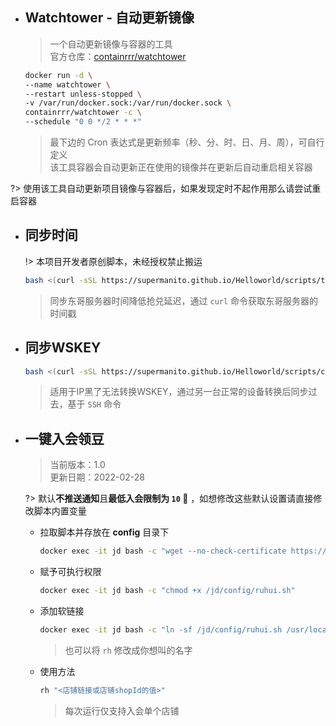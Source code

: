 
- ## Watchtower - 自动更新镜像

  > 一个自动更新镜像与容器的工具\
  > 官方仓库：[containrrr/watchtower](https://github.com/containrrr/watchtower)

  ```bash
  docker run -d \
  --name watchtower \
  --restart unless-stopped \
  -v /var/run/docker.sock:/var/run/docker.sock \
  containrrr/watchtower -c \
  --schedule "0 0 */2 * * *"
  ```
  > 最下边的 Cron 表达式是更新频率（秒、分、时、日、月、周），可自行定义\
  > 该工具容器会自动更新正在使用的镜像并在更新后自动重启相关容器

?> 使用该工具自动更新项目镜像与容器后，如果发现定时不起作用那么请尝试重启容器

- ## 同步时间

  !> 本项目开发者原创脚本，未经授权禁止搬运

  ```bash
  bash <(curl -sSL https://supermanito.github.io/Helloworld/scripts/time_sync.sh)
  ```
  > 同步东哥服务器时间降低抢兑延迟，通过 `curl` 命令获取东哥服务器的时间戳

- ## 同步WSKEY

  ```bash
  bash <(curl -sSL https://supermanito.github.io/Helloworld/scripts/cookie_sync.sh)
  ```
  > 适用于IP黑了无法转换WSKEY，通过另一台正常的设备转换后同步过去，基于 `SSH` 命令

- ## 一键入会领豆

  > 当前版本：1.0\
  > 更新日期：2022-02-28

  ?> 默认**不推送通知**且**最低入会限制为 `10` 🐶** ，如想修改这些默认设置请直接修改脚本内置变量

  - 拉取脚本并存放在 **config** 目录下

    ```bash
    docker exec -it jd bash -c "wget --no-check-certificate https://supermanito.github.io/Helloworld/scripts/ruhui.sh -O /jd/config"
    ```

  - 赋予可执行权限

    ```bash
    docker exec -it jd bash -c "chmod +x /jd/config/ruhui.sh"
    ```

  - 添加软链接

    ```bash
    docker exec -it jd bash -c "ln -sf /jd/config/ruhui.sh /usr/local/bin/rh"
    ```
    > 也可以将 `rh` 修改成你想叫的名字

  - 使用方法

    ```bash
    rh "<店铺链接或店铺shopId的值>"
    ```
    > 每次运行仅支持入会单个店铺